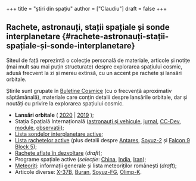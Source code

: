 +++
title = "știri din spațiu"
author = ["Claudiu"]
draft = false
+++

## Rachete, astronauți, stații spațiale și sonde interplanetare {#rachete-astronauți-stații-spațiale-și-sonde-interplanetare}

Siteul de față reprezintă o colecție personală de materiale, articole și notițe (mai mult sau mai puțin structurate) despre explorarea spațiului cosmic, adusă frecvent la zi și mereu extinsă, cu un accent pe rachete și lansări orbitale.

Știrile sunt grupate în [Buletine Cosmice](/bul) (cu o frecvență aproximativ săptămânală), materiale care conțin detalii despre lansările orbitale, dar și noutăți cu privire la explorarea spațiului cosmic.

-   **Lansări orbitale** ( [2020](/r/lansari2020/) | [2019](/r/lansari2019) );
-   Stația Spațială Internațională ([astronauți și vehicule](/iss/intro/), [jurnal](/iss/jurnal), [CC-Dev](/iss/ccdev), [module](/iss/module), [observații](https://www.heavens-above.com/PassSummary.aspx?satid=25544&lat=46.7712&lng=23.6236&loc=Cluj-Napoca&alt=0&tz=EET));
-   [Lista sondelor interplanetare active](/m/sonde);
-   [Lista rachetelor active](/r/rachete) (plus detalii despre [Antares](/r/antares), [Soyuz-2](/r/soyuz-2) și [Falcon 9 Block 5](/x/falon9block5));
-   [Rachete aflate în dezvoltare](/r/viitor) (_draft_);
-   Programe spațiale active (_selecție_: [China](/p/china), [India](/p/india), [Iran](/p/iran));
-   [Meteoriți](/m/meteoriti): informații generale și lista meteoriților românești (_draft_);
-   Articole diverse: [X-37B](/m/x37b), [Buran](/m/buran), [Soyuz-FG](/m/soyuz-fg), [Olimp-K](/m/olimp-k).